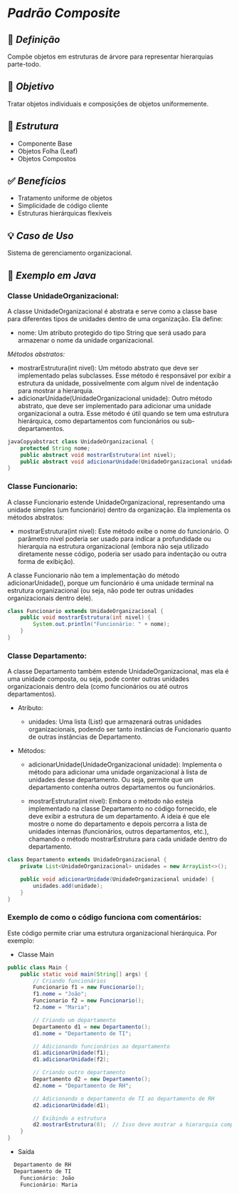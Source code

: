 # *Padrão Composite*
## 🔗 *Definição*
Compõe objetos em estruturas de árvore para representar hierarquias parte-todo.
## 🎯 *Objetivo*
Tratar objetos individuais e composições de objetos uniformemente.
## 🧩 *Estrutura*

- Componente Base
- Objetos Folha (Leaf)
- Objetos Compostos

## ✅ *Benefícios*

- Tratamento uniforme de objetos
- Simplicidade de código cliente
- Estruturas hierárquicas flexíveis

## 💡 *Caso de Uso*
Sistema de gerenciamento organizacional.

## 📝 *Exemplo em Java*
### Classe UnidadeOrganizacional:
A classe UnidadeOrganizacional é abstrata e serve como a classe base para diferentes tipos de unidades dentro de uma organização. Ela define:

- nome: Um atributo protegido do tipo String que será usado para armazenar o nome da unidade organizacional.

*Métodos abstratos:*

- mostrarEstrutura(int nivel): Um método abstrato que deve ser implementado pelas subclasses. Esse método é responsável por exibir a estrutura da unidade, possivelmente com algum nível de indentação para mostrar a hierarquia.
- adicionarUnidade(UnidadeOrganizacional unidade): Outro método abstrato, que deve ser implementado para adicionar uma unidade organizacional a outra. Esse método é útil quando se tem uma estrutura hierárquica, como departamentos com funcionários ou sub-departamentos.

```java
javaCopyabstract class UnidadeOrganizacional {
    protected String nome;
    public abstract void mostrarEstrutura(int nivel);
    public abstract void adicionarUnidade(UnidadeOrganizacional unidade);
}
```
### Classe Funcionario:
A classe Funcionario estende UnidadeOrganizacional, representando uma unidade simples (um funcionário) dentro da organização. Ela implementa os métodos abstratos:

- mostrarEstrutura(int nivel): Este método exibe o nome do funcionário. O parâmetro nivel poderia ser usado para indicar a profundidade ou hierarquia na estrutura organizacional (embora não seja utilizado diretamente nesse código, poderia ser usado para indentação ou outra forma de exibição).

A classe Funcionario não tem a implementação do método adicionarUnidade(), porque um funcionário é uma unidade terminal na estrutura organizacional (ou seja, não pode ter outras unidades organizacionais dentro dele).

```java
class Funcionario extends UnidadeOrganizacional {
    public void mostrarEstrutura(int nivel) {
        System.out.println("Funcionário: " + nome);
    }
}
```
### Classe Departamento:
A classe Departamento também estende UnidadeOrganizacional, mas ela é uma unidade composta, ou seja, pode conter outras unidades organizacionais dentro dela (como funcionários ou até outros departamentos).

- Atributo:

    - unidades: Uma lista (List<UnidadeOrganizacional>) que armazenará outras unidades organizacionais, podendo ser tanto instâncias de Funcionario quanto de outras instâncias de Departamento.
- Métodos:

    - adicionarUnidade(UnidadeOrganizacional unidade): Implementa o método para adicionar uma unidade organizacional à lista de unidades desse departamento. Ou seja, permite que um departamento contenha outros departamentos ou funcionários.

    - mostrarEstrutura(int nivel): Embora o método não esteja implementado na classe Departamento no código fornecido, ele deve exibir a estrutura de um departamento. A ideia é que ele mostre o nome do departamento e depois percorra a lista de unidades internas (funcionários, outros departamentos, etc.), chamando o método mostrarEstrutura para cada unidade dentro do departamento.

```java
class Departamento extends UnidadeOrganizacional {
    private List<UnidadeOrganizacional> unidades = new ArrayList<>();

    public void adicionarUnidade(UnidadeOrganizacional unidade) {
        unidades.add(unidade);
    }
}
```

### Exemplo de como o código funciona com comentários:

Este código permite criar uma estrutura organizacional hierárquica. Por exemplo:

- Classe Main
  
```java
public class Main {
    public static void main(String[] args) {
        // Criando funcionários
        Funcionario f1 = new Funcionario();
        f1.nome = "João";
        Funcionario f2 = new Funcionario();
        f2.nome = "Maria";

        // Criando um departamento
        Departamento d1 = new Departamento();
        d1.nome = "Departamento de TI";

        // Adicionando funcionários ao departamento
        d1.adicionarUnidade(f1);
        d1.adicionarUnidade(f2);

        // Criando outro departamento
        Departamento d2 = new Departamento();
        d2.nome = "Departamento de RH";

        // Adicionando o departamento de TI ao departamento de RH
        d2.adicionarUnidade(d1);

        // Exibindo a estrutura
        d2.mostrarEstrutura(0);  // Isso deve mostrar a hierarquia completa
    }
}
```
- Saída
```java
  Departamento de RH
  Departamento de TI
    Funcionário: João
    Funcionário: Maria
```

